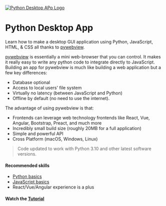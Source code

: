 [![Python Desktop APp Logo](https://static.codingforentrepreneurs.com/media/projects/python-desktop-app/images/share/Python_Desktop_App_-_Share.jpg)](https://www.codingforentrepreneurs.com/projects/python-desktop-app)

# Python Desktop App

Learn how to make a desktop GUI application using Python, JavaScript, HTML, & CSS all thanks to [pywebview](https://pywebview.flowrl.com/).

[pywebview](https://pywebview.flowrl.com/) is essentially a mini web-browser that you can control. It makes it really easy to write any python code to integrate directly to JavaScript. Building an app for pywebview is much like building a web application but a few key differences:

- Database optional
- Access to local users' file system
- Virtually no latency (between JavaScript and Python)
- Offline by default (no need to use the internet).

The advantage of using pywebview is that:

- Frontends can leverage web technology frontends like React, Vue, Angular, Bootstrap, Preact, and much more
- Incredibly small build size (roughly 20MB for a full application)
- Simple and powerful API
- Cross Platform (macOS, Windows, Linux)

> Code updated to work with Python 3.10 and other latest software versions.

#### Recommended skills
- [Python basics](https://cfe.sh/projects/30-days-python-38)
- [JavaScript basics](https://cfe.sh/t/javascript)
- React/Vue/Angular experience is a plus


#### Watch the [Tutorial](https://www.codingforentrepreneurs.com/projects/python-desktop-app)
